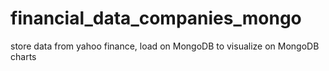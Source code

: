 # financial_data_companies_mongo
store data from yahoo finance, load on MongoDB to visualize on MongoDB charts
